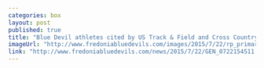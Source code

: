 ```yaml
---
categories: box
layout: post
published: true
title: "Blue Devil athletes cited by US Track & Field and Cross Country Coaches Association"
imageUrl: "http://www.fredoniabluedevils.com/images/2015/7/22/rp_primary_mulcahy_morrison_hess.jpg"
link: "http://www.fredoniabluedevils.com/news/2015/7/22/GEN_0722154511.aspx"
---
```




